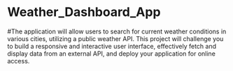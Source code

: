 # Weather_Dashboard_App
#The application will allow users to search for current weather conditions in various cities, utilizing a public weather API. This project will challenge you to build a responsive and interactive user interface, effectively fetch and display data from an external API, and deploy your application for online access.
